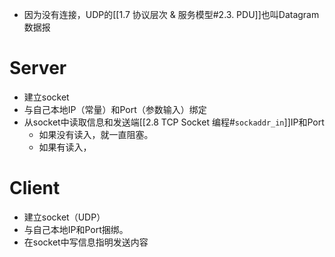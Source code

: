 - 因为没有连接，UDP的[[1.7 协议层次 & 服务模型#2.3. PDU]]也叫Datagram数据报
# Server
- 建立socket
- 与自己本地IP（常量）和Port（参数输入）绑定
- 从socket中读取信息和发送端[[2.8 TCP Socket 编程#`sockaddr_in`]]IP和Port
	- 如果没有读入，就一直阻塞。
	- 如果有读入，
# Client
- 建立socket（UDP）
- 与自己本地IP和Port捆绑。
- 在socket中写信息指明发送内容
